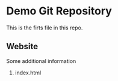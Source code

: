 # Demo Git Repository

This is the firts file in this repo.

## Website

Some additional information
1. index.html

